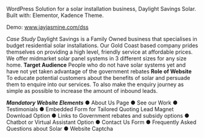 WordPress Solution for a solar installation business, Daylight Savings Solar.
Built with: Elementor, Kadence Theme. 

Demo: www.jayjasmine.com/dss


*Case Study*
Daylight Savings is a Family Owned business that specialises in budget residential solar installations. Our Gold Coast based company prides themselves on providing a high level, friendly service at affordable prices. We offer midmarket solar panel systems in
3 different sizes for any size home.
**Target Audience**
People who do not have solar systems yet and have not yet taken advantage of the government rebates
**Role of Website**
To educate potential customers about the benefits of solar and persuade them to enquire into our services. To also make the enquiry journey as simple as possible to increase the amount of inbound leads.


***Mandatory Website Elements***
● About Us Page
● See our Work
● Testimonials
● Embedded Form for Tailored Quoting
Lead Magnet Download Option
● Links to Government rebates and subsidy options
● Chatbot or Virtual Assistant Option
● Contact Us Form
● Frequently Asked Questions about Solar
● Website Captcha
